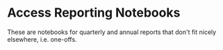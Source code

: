 # Access Reporting Notebooks

These are notebooks for quarterly and annual reports that don't fit nicely elsewhere, i.e. one-offs.